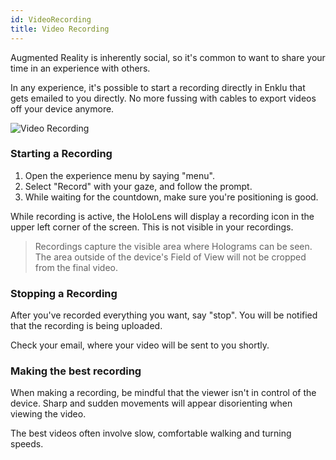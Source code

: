 ```yaml
---
id: VideoRecording
title: Video Recording
---
```


Augmented Reality is inherently social, so it's common to want to share your time in an experience with others. 

In any experience, it's possible to start a recording directly in Enklu that gets emailed to you directly. 
No more fussing with cables to export videos off your device anymore.

![Video Recording](/img/product/hololens/video-recording.gif)

### Starting a Recording

1. Open the experience menu by saying "menu".
2. Select "Record" with your gaze, and follow the prompt.
3. While waiting for the countdown, make sure you're positioning is good.

While recording is active, the HoloLens will display a recording icon in the upper left corner of the screen. This is not visible in your recordings.

> Recordings capture the visible area where Holograms can be seen. The area outside of the device's Field of View will not be cropped from the final video.

### Stopping a Recording

After you've recorded everything you want, say "stop". You will be notified that the recording is being uploaded.

Check your email, where your video will be sent to you shortly.

### Making the best recording

When making a recording, be mindful that the viewer isn't in control of the device. 
Sharp and sudden movements will appear disorienting when viewing the video.

The best videos often involve slow, comfortable walking and turning speeds.
